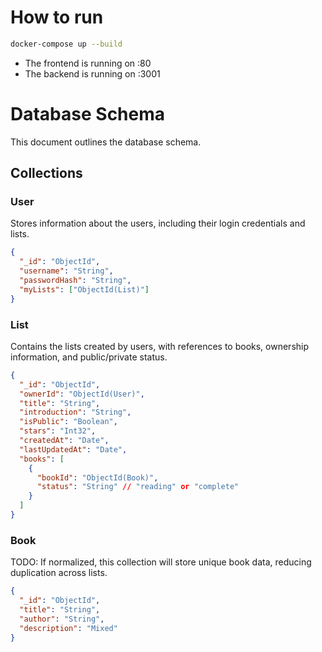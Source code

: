 # How to run
```bash
docker-compose up --build
```
- The frontend is running on :80
- The backend is running on :3001


# Database Schema


This document outlines the database schema.

## Collections

### User
Stores information about the users, including their login credentials and lists.

```json
{
  "_id": "ObjectId",
  "username": "String",
  "passwordHash": "String",
  "myLists": ["ObjectId(List)"]
}
```

### List
Contains the lists created by users, with references to books, ownership information, and public/private status.
```json
{
  "_id": "ObjectId",
  "ownerId": "ObjectId(User)",
  "title": "String",
  "introduction": "String",
  "isPublic": "Boolean",
  "stars": "Int32",
  "createdAt": "Date",
  "lastUpdatedAt": "Date",
  "books": [
    {
      "bookId": "ObjectId(Book)",
      "status": "String" // "reading" or "complete"
    }
  ]
}
```

### Book
TODO: If normalized, this collection will store unique book data, reducing duplication across lists.
```json
{
  "_id": "ObjectId",
  "title": "String",
  "author": "String",
  "description": "Mixed"
}
```


